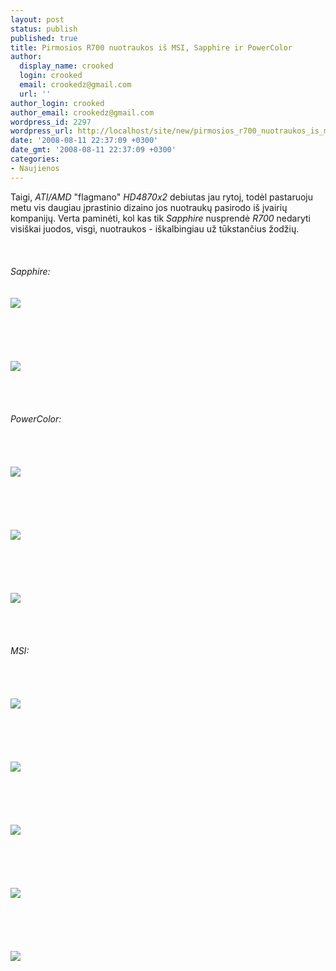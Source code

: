 ```yaml
---
layout: post
status: publish
published: true
title: Pirmosios R700 nuotraukos iš MSI, Sapphire ir PowerColor
author:
  display_name: crooked
  login: crooked
  email: crookedz@gmail.com
  url: ''
author_login: crooked
author_email: crookedz@gmail.com
wordpress_id: 2297
wordpress_url: http://localhost/site/new/pirmosios_r700_nuotraukos_is_msi__sapphire_ir_powercolor/
date: '2008-08-11 22:37:09 +0300'
date_gmt: '2008-08-11 22:37:09 +0300'
categories:
- Naujienos
---
```

<p>Taigi, <i>ATI/AMD</i> &quot;flagmano&quot; <i>HD4870x2</i> debiutas jau rytoj, todėl pastaruoju metu vis daugiau įprastinio dizaino jos nuotraukų pasirodo iš įvairių kompanijų. Verta paminėti, kol kas tik <i>Sapphire</i> nusprendė <i>R700</i> nedaryti visiškai juodos, visgi, nuotraukos - iškalbingiau už tūkstančius žodžių.<br />
<br><br />
<br><i>Sapphire:</i><br />
<br><br><img src="http://technews.lt/upl/Failai/9b.jpg"><br><br />
<br><br />
<br><br><img src="http://technews.lt/upl/Failai/9a.jpg"><br><br />
<br><br />
<br><i>PowerColor:</i><br />
<br><br />
<br><br><img src="http://technews.lt/upl/Failai/powercolor_hd_4870_x2_1.jpg"><br><br />
<br><br />
<br><br><img src="http://technews.lt/upl/Failai/powercolor_hd_4870_x2_2.jpg"><br><br />
<br><br />
<br><br><img src="http://technews.lt/upl/Failai/powercolor_hd_4870_x2_3.jpg"><br><br />
<br><br />
<br><i>MSI:</i><br />
<br><br />
<br><br><img src="http://technews.lt/upl/Failai/13a.jpg"><br><br />
<br><br />
<br><br><img src="http://technews.lt/upl/Failai/13b.jpg"><br><br />
<br><br />
<br><br><img src="http://technews.lt/upl/Failai/13c.jpg"><br><br />
<br><br />
<br><br><img src="http://technews.lt/upl/Failai/13d.jpg"><br><br />
<br><br />
<br><br><img src="http://technews.lt/upl/Failai/13e.jpg"><br><br />
<br><br />
<br><br />
<br></p>
